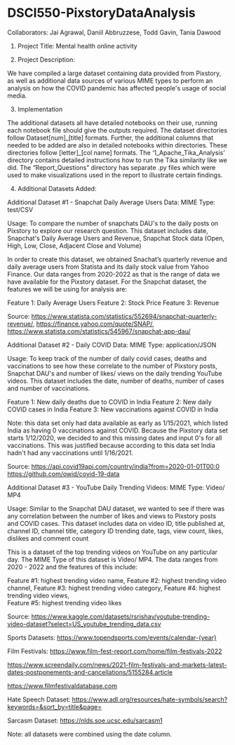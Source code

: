# DSCI550-PixstoryDataAnalysis

Collaborators: Jai Agrawal, Daniil Abbruzzese, Todd Gavin, Tania Dawood

1. Project Title: Mental health online activity 

2. Project Description: 

We have compiled a large dataset containing data provided from Pixstory, as well as additional data sources of various MIME types to perform an analysis on how the COVID pandemic has affected people's usage of social media. 

3. Implementation

The additional datasets all have detailed notebooks on their use, running each notebook file should give the outputs required. The dataset directories follow Dataset[num]\_[title] formats. Further, the additional columns that needed to be added are also in detailed notebooks within directories. These directories follow [letter]\_[col name] formats. The ‘1_Apache_Tika_Analysis’ directory contains detailed instructions how to run the Tika similarity like we did. The “Report_Questions” directory has separate .py files which were used to make visualizations used in the report to illustrate certain findings. 

4. Additional Datasets Added:

Additional Dataset #1 - Snapchat Daily Average Users Data: 
MIME Type: test/CSV 

Usage: To compare the number of snapchats DAU's to the daily posts on Pixstory to explore our research question. This dataset includes date, Snapchat's Daily Average Users and Revenue, Snapchat Stock data (Open, High, Low, Close, Adjacent Close and Volume)

In order to create this dataset, we obtained Snachat’s quarterly revenue and daily average users from Statista and its daily stock value from Yahoo Finance. Our data ranges from 2020-2022 as that is the range of data we have available for the Pixstory dataset. For the Snapchat dataset, the features we will be using for analysis are: 

Feature 1: Daily Average Users
Feature 2: Stock Price
Feature 3: Revenue

Source:  https://www.statista.com/statistics/552694/snapchat-quarterly-revenue/, https://finance.yahoo.com/quote/SNAP/, https://www.statista.com/statistics/545967/snapchat-app-dau/

Additional Dataset #2 - Daily COVID Data: 
MIME Type: application/JSON 

Usage: To keep track of the number of daily covid cases, deaths and vaccinations to see how these correlate to the number of Pixstory posts, Snapchat DAU's and number of likes/ views on the daily trending YouTube videos. This dataset includes the date, number of deaths, number of cases and number of vaccinations. 

Feature 1: New daily deaths due to COVID in India 
Feature 2: New daily COVID cases in India 
Feature 3: New vaccinations against COVID in India

Note: this data set only had data available as early as 1/15/2021, which listed India as having 0 vaccinations against COVID. Because the Pixstory data set starts 1/12/2020, we decided to and this missing dates and input 0's for all vaccinations. This was justified because according to this data set India hadn't had any vaccinations until 1/16/2021.  
 
Source:
https://api.covid19api.com/country/india?from=2020-01-01T00:0
https://github.com/owid/covid-19-data

Additional Dataset #3 - YouTube Daily Trending Videos:
MIME Type: Video/ MP4

Usage: Similar to the Snapchat DAU dataset, we wanted to see if there was any correlation between the number of likes and views to Pixstory posts and COVID cases. This dataset includes data on video ID, title	published at, channel ID, channel title, category ID trending date, tags, view count, likes, dislikes and comment count

This is a dataset of the top trending videos on YouTube on any particular day. The MIME Type of this dataset is Video/ MP4. The data ranges from 2020 - 2022 and the features of this include: 

Feature #1: highest trending video name, 
Feature #2: highest trending video channel, 
Feature #3: highest trending video category, 
Feature #4: highest trending video views,  
Feature #5: highest trending video likes 

Source: https://www.kaggle.com/datasets/rsrishav/youtube-trending-video-dataset?select=US_youtube_trending_data.csv

Sports Datasets: 
https://www.topendsports.com/events/calendar-{year}

Film Festivals: 
https://www.film-fest-report.com/home/film-festivals-2022

https://www.screendaily.com/news/2021-film-festivals-and-markets-latest-dates-postponements-and-cancellations/5155284.article

https://www.filmfestivaldatabase.com

Hate Speech Dataset: 
https://www.adl.org/resources/hate-symbols/search?keywords=&sort_by=title&page=

Sarcasm Dataset: 
https://nlds.soe.ucsc.edu/sarcasm1

Note: all datasets were combined using the date column. 
